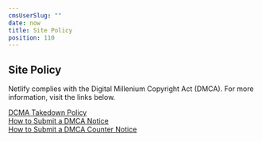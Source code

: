 ```yaml
---
cmsUserSlug: ""
date: now
title: Site Policy
position: 110
---
```


## Site Policy

Netlify complies with the Digital Millenium Copyright Act (DMCA). For more information, visit the links below.  

[DCMA Takedown Policy](/dmca/index.html)  
[How to Submit a DMCA Notice](/dmca/dmca-submit.html)  
[How to Submit a DMCA Counter Notice](/dmca/dmca-counter.html)  

